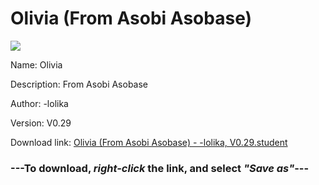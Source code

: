 # Olivia (From Asobi Asobase)

<img src = "https://raw.githubusercontent.com/Arbiter1223/Daigaku-Gurashi-Custom-Students/master/Students/Files/Olivia%20(From%20Asobi%20Asobase).png">

Name: Olivia

Description: From Asobi Asobase

Author: -lolika

Version: V0.29

Download link: <a href="https://raw.githubusercontent.com/Arbiter1223/Daigaku-Gurashi-Custom-Students/master/Students/Files/Olivia%20(From%20Asobi%20Asobase)%20-%20-lolika%2C%20V0.29.student">Olivia (From Asobi Asobase) - -lolika, V0.29.student</a>

### ---**To download, _right-click_ the link, and select _"Save as"_**---
